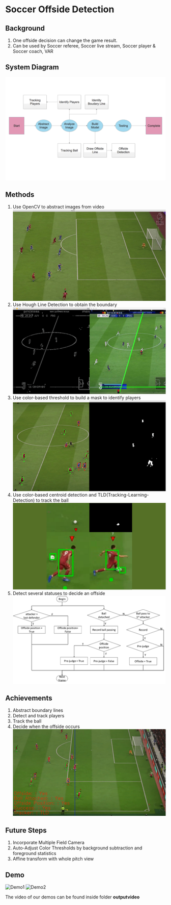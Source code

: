 # Soccer Offside Detection

## Background
1. One offside decision can change the game result.
2. Can be used by Soccer referee, Soccer live stream, Soccer player & Soccer coach, VAR

## System Diagram
![System Diagram](/Final_version/material/System.png)

## Methods
1. Use OpenCV to abstract images from video
![Original](/Final_version/material/Picture1.jpg)
2. Use Hough Line Detection to obtain the boundary 
![Hough](/Final_version/material/Picture2.png)
3. Use color-based threshold to build a mask to identify players
![Player](/Final_version/material/Picture3.png)
4. Use color-based centroid detection and TLD(Tracking-Learning-Detection) to track the ball
![Ball](/Final_version/material/Picture4.png)
5. Detect several statuses to decide an offside
![Algorithm](/Final_version/material/Picture5.png)

## Achievements
1. Abstract boundary lines
2. Detect and track players
3. Track the ball
4. Decide when the offside occurs
![Result](/Final_version/material/Picture6.png)

## Future Steps
1. Incorporate Multiple Field Camera
2. Auto-Adjust Color Thresholds by background subtraction and foreground statistics
3. Affine transform with whole pitch view

## Demo
![Demo1](/Final_version/demo1.gif)
![Demo2](/Final_version/demo2.gif)

The video of our demos can be found inside folder **outputvideo**

